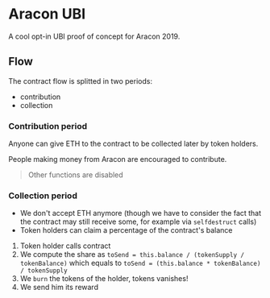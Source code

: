 # Aracon UBI

A cool opt-in UBI proof of concept for Aracon 2019.


## Flow

The contract flow is splitted in two periods:
- contribution
- collection


### Contribution period

Anyone can give ETH to the contract to be collected later by token holders.

People making money from Aracon are encouraged to contribute.

> Other functions are disabled


### Collection period

- We don't accept ETH anymore (though we have to consider the fact that the contract may still receive some, for example via `selfdestruct` calls)
- Token holders can claim a percentage of the contract's balance


1. Token holder calls contract
2. We compute the share as `toSend = this.balance / (tokenSupply / tokenBalance)` which equals to `toSend = (this.balance * tokenBalance) / tokenSupply`
3. We `burn` the tokens of the holder, tokens vanishes!
4. We send him its reward
